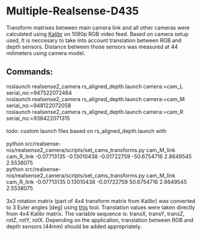 # Multiple-Realsense-D435

Transform matrixes between main camera link and all other cameras were calculated using [Kalibr](https://github.com/ethz-asl/kalibr/wiki/multiple-camera-calibration) on 1080p RGB video feed. Based on camera setup used, It is neccesary to take into account translation between RGB and depth sensors. Distance between those sensors was measured at 44 milimeters using camera model.

## Commands:

roslaunch realsense2_camera rs_aligned_depth.launch camera:=cam_L serial_no:=947522072464 \
roslaunch realsense2_camera rs_aligned_depth.launch camera:=cam_M serial_no:=948122072058 \
roslaunch realsense2_camera rs_aligned_depth.launch camera:=cam_R serial_no:=938422071315 \
\
todo: custom launch files based on rs_aligned_depth.launch with <arg name="enable_pointcloud"   default="true"/> \
\
python src/realsense-ros/realsense2_camera/scripts/set_cams_transforms.py cam_M_link cam_R_link -0.07713135 -0.13010438 -0.01722759 -50.6754716 2.8649545 2.5538075 \
python src/realsense-ros/realsense2_camera/scripts/set_cams_transforms.py cam_M_link cam_R_link -0.07713135 0.13010438 -0.01722759 50.6754716 2.8649545 2.5538075 \
\
3x3 rotation matrix (part of 4x4 transform matrix from Kalibr) was converted to 3 Euler angles [deg] using [this](https://www.andre-gaschler.com/rotationconverter/) tool. Translation values were taken directly from 4x4 Kalibr matrix. The variable sequence is: transX, transY, transZ, rotZ, rotY, rotX. Depending on the application, translation between RGB and depth sensors (44mm) should be added appropriately.
